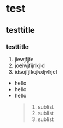 # test
## testtitle
### testtitle
1. jiewjfjfe
2. joeiwjfijrlkjld
3. idsojfjlkcjkxljvlrjel

- hello
- hello
- hello
  >1. sublist
  >2. sublist
  >3. sublist

